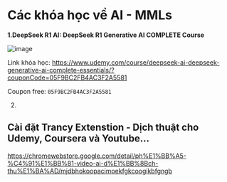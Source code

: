 # Các khóa học về AI - MMLs
**1.DeepSeek R1 AI: DeepSeek R1 Generative AI COMPLETE Course**

![image](https://github.com/user-attachments/assets/5cbe5160-d36a-486a-93fa-8a5fa6051659)


Link khóa học: https://www.udemy.com/course/deepseek-ai-deepseek-generative-ai-complete-essentials/?couponCode=05F9BC2FB4AC3F2A5581

Coupon free: `05F9BC2FB4AC3F2A5581`

2.

## Cài đặt Trancy Extenstion - Dịch thuật cho Udemy, Coursera và Youtube...

https://chromewebstore.google.com/detail/ph%E1%BB%A5-%C4%91%E1%BB%81-video-ai-d%E1%BB%8Bch-thu%E1%BA%AD/mjdbhokoopacimoekfgkcoogikbfgngb

